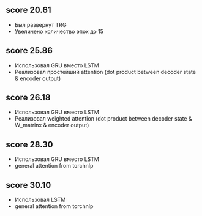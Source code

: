 ## score 20.61
* Был развернут TRG
* Увеличено количество эпох до 15


## score 25.86
* Использовал GRU вместо LSTM
* Реализовал простейший attention (dot product between decoder state & encoder output)


## score 26.18
* Использовал GRU вместо LSTM
* Реализовал weighted attention (dot product between decoder state & W_matrinx & encoder output)

## score 28.30
* Использовал GRU вместо LSTM
* general attention from torchnlp

## score 30.10
* Использовал LSTM
* general attention from torchnlp